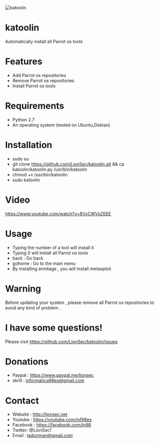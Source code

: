 ![katoolin](https://cloud.githubusercontent.com/assets/8742190/9415562/83397aae-4840-11e5-8f72-28dfffcc70a9.png)
# katoolin
Automatically install all Parrot os tools

# Features
- Add Parrot os repositories
- Remove Parrot os repositories
- Install Parrot os tools

# Requirements
- Python 2.7
- An operating system (tested on Ubuntu,Debian)

# Installation
- sudo su
- git clone https://github.com/LionSec/katoolin.git && cp katoolin/katoolin.py /usr/bin/katoolin
- chmod +x /usr/bin/katoolin
- sudo katoolin 

# Video
https://www.youtube.com/watch?v=8VxCWVoZEEE

# Usage
- Typing the number of a tool will install it
- Typing 0 will install all Parrot os tools
- back : Go back
- gohome : Go to the main menu
- By installing armitage , you will install metasploit

# Warning
Before updating your system , please remove all Parrot os repositories to avoid any kind of problem .

# I have some questions!

Please visit https://github.com/LionSec/katoolin/issues

# Donations
- Paypal : https://www.paypal.me/lionsec
- skrill : informatica98es@gmail.com


# Contact
- Website : http://lionsec.net
- Youtube : https://youtube.com/inf98es
- Facebook : https://facebook.com/in98
- Twitter: @LionSec1
- Email : ledonman@gmail.com
